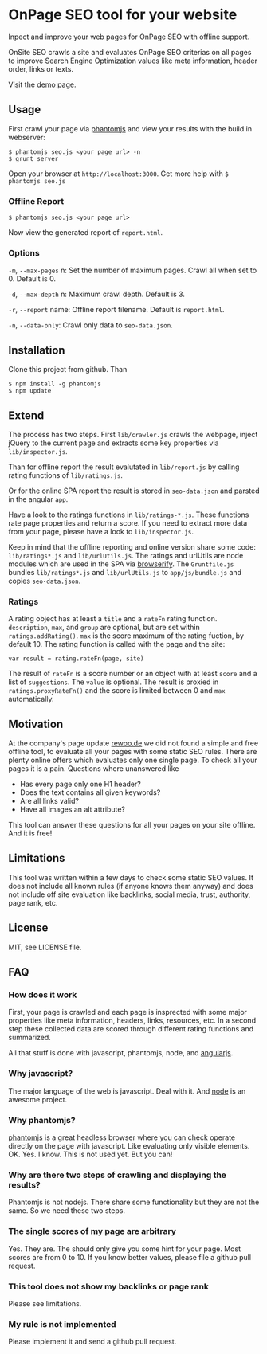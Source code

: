 # OnPage SEO tool for your website

Inpect and improve your web pages for OnPage SEO with offline support.

OnSite SEO crawls a site and evaluates OnPage SEO criterias on all pages to
improve Search Engine Optimization values like meta information, header order,
links or texts.

Visit the [demo page](http://rewoo.github.io/onsite-seo).

## Usage

First crawl your page via [phantomjs](http://phantomjs.org) and view your results
with the build in webserver:

    $ phantomjs seo.js <your page url> -n
    $ grunt server

Open your browser at `http://localhost:3000`. Get more help with `$ phantomjs seo.js`

### Offline Report

    $ phantomjs seo.js <your page url>

Now view the generated report of `report.html`.

### Options

`-m`, `--max-pages` n: Set the number of maximum pages. Crawl all when set to 0. Default is 0.

`-d`, `--max-depth` n: Maximum crawl depth. Default is 3.

`-r`, `--report` name: Offline report filename. Default is `report.html`.

`-n`, `--data-only`: Crawl only data to `seo-data.json`.

## Installation

Clone this project from github. Than

    $ npm install -g phantomjs
    $ npm update

## Extend

The process has two steps. First `lib/crawler.js` crawls the webpage, inject jQuery
to the current page and extracts some key properties via `lib/inspector.js`.

Than for offline report the result evalutated in `lib/report.js` by calling rating
functions of `lib/ratings.js`.

Or for the online SPA report the result is stored in `seo-data.json` and parsted in
the angular `app`.

Have a look to the ratings functions in `lib/ratings-*.js`. These functions rate
page properties and return a score. If you need to extract more data from your
page, please have a look to `lib/inspector.js`.

Keep in mind that the offline reporting and online version share some code:
`lib/ratings*.js` and `lib/urlUtils.js`. The ratings and urlUtils are node modules
which are used in the SPA via [browserify](http://browserify.org/). The
`Gruntfile.js` bundles `lib/ratings*.js` and `lib/urlUtils.js` to `app/js/bundle.js`
and copies `seo-data.json`.

### Ratings

A rating object has at least a `title` and a `rateFn` rating function. `description`,
`max`, and `group` are optional, but are set within `ratings.addRating()`.
`max` is the score maximum of the rating fuction, by default 10. The rating
function is called with the page and the site:

    var result = rating.rateFn(page, site)

The result of `rateFn` is a score number or an object with at least `score` and a list
of `suggestions`. The `value` is optional. The result is proxied in
`ratings.proxyRateFn()` and the score is limited between 0 and `max` automatically.

## Motivation

At the company's page update [rewoo.de](http://rewoo.de) we did not found a
simple and free offline tool, to evaluate all your pages with some static SEO rules.
There are plenty online offers which evaluates only one single page. To check all
your pages it is a pain. Questions where unanswered like

* Has every page only one H1 header?
* Does the text contains all given keywords?
* Are all links valid?
* Have all images an alt attribute?

This tool can answer these questions for all your pages on your site offline. And
it is free!

## Limitations

This tool was written within a few days to check some static SEO values. It does
not include all known rules (if anyone knows them anyway) and does not include
off site evaluation like backlinks, social media, trust, authority, page rank, etc.

## License

MIT, see LICENSE file.

## FAQ

### How does it work

First, your page is crawled and each page is insprected with some major properties
like meta information, headers, links, resources, etc. In a second step these
collected data are scored through different rating functions and summarized.

All that stuff is done with javascript, phantomjs, node, and [angularjs](http://angularjs.org).

### Why javascript?

The major language of the web is javascript. Deal with it. And [node](http://nodejs.org)
is an awesome project.

### Why phantomjs?

[phantomjs](http://phantomjs.org) is a great headless browser where you can check
operate directly on the page with javascript. Like evaluating only visible elements.
OK. Yes. I know. This is not used yet. But you can!

### Why are there two steps of crawling and displaying the results?

Phantomjs is not nodejs. There share some functionality but they are not the same.
So we need these two steps.

### The single scores of my page are arbitrary

Yes. They are. The should only give you some hint for your page. Most scores are
from 0 to 10. If you know better values, please file a github pull request.

### This tool does not show my backlinks or page rank

Please see limitations.

### My rule is not implemented

Please implement it and send a github pull request.